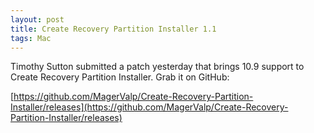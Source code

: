 ```yaml
---
layout: post
title: Create Recovery Partition Installer 1.1
tags: Mac
---
```


Timothy Sutton submitted a patch yesterday that brings 10.9 support to Create Recovery Partition Installer. Grab it on GitHub:

  [https://github.com/MagerValp/Create-Recovery-Partition-Installer/releases](https://github.com/MagerValp/Create-Recovery-Partition-Installer/releases)
